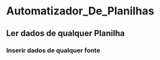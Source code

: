 # Automatizador_De_Planilhas
## Ler dados de qualquer Planilha
### Inserir dados de qualquer fonte


